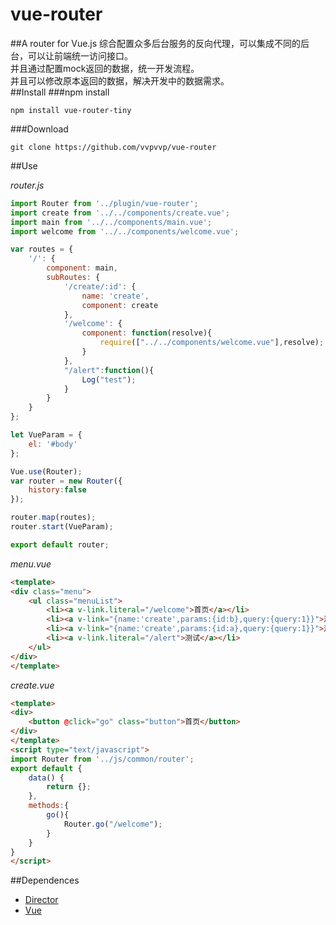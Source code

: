 
# vue-router
##A router for Vue.js
综合配置众多后台服务的反向代理，可以集成不同的后台，可以让前端统一访问接口。  
并且通过配置mock返回的数据，统一开发流程。  
并且可以修改原本返回的数据，解决开发中的数据需求。  
##Install
###npm install
```
npm install vue-router-tiny
```

###Download
```
git clone https://github.com/vvpvvp/vue-router
```
##Use

*router.js*

```javascript
import Router from '../plugin/vue-router';
import create from '../../components/create.vue';
import main from '../../components/main.vue';
import welcome from '../../components/welcome.vue';

var routes = {
    '/': {
        component: main,
        subRoutes: {
            '/create/:id': {
                name: 'create',
                component: create
            },
            '/welcome': {
                component: function(resolve){
                    require(["../../components/welcome.vue"],resolve);
                }
            },
            "/alert":function(){
                Log("test");
            }
        }
    }
};

let VueParam = {
    el: '#body'
};

Vue.use(Router);
var router = new Router({
    history:false
});

router.map(routes);
router.start(VueParam);

export default router;

```

*menu.vue*
```html
<template>
<div class="menu">
	<ul class="menuList">
        <li><a v-link.literal="/welcome">首页</a></li>
        <li><a v-link="{name:'create',params:{id:b},query:{query:1}}">测试{{a}}</a></li>
        <li><a v-link="{name:'create',params:{id:a},query:{query:1}}">测试</a></li>
        <li><a v-link.literal="/alert">测试</a></li>
	</ul>
</div>
</template>

```
*create.vue*
```html
<template>
<div>
	<button @click="go" class="button">首页</button>
</div>
</template>
<script type="text/javascript">
import Router from '../js/common/router';
export default {
    data() {
        return {};
    },
    methods:{
    	go(){
            Router.go("/welcome");
    	}
    }
}
</script>

```


##Dependences
- [Director](https://github.com/flatiron/director)
- [Vue](http://www.vuejs.org/)
